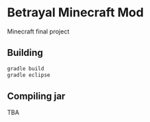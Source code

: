 # Betrayal Minecraft Mod
Minecraft final project

## Building
```bash
gradle build
gradle eclipse
```

## Compiling jar
TBA
